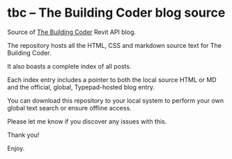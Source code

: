 # tbc &ndash; The Building Coder blog source

Source of [The Building Coder](http://thebuildingcoder.typepad.com) Revit API blog.

The repository hosts all the HTML, CSS and markdown source text for The Building Coder.

It also boasts a complete index of all posts.

Each index entry includes a pointer to both the local source HTML or MD and the official, global, Typepad-hosted blog entry.

You can download this repository to your local system to perform your own global text search or ensure offline access.

Please let me know if you discover any issues with this.

Thank you!

Enjoy.

